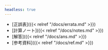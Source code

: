 ```yaml
---
headless: true
---
```


- [正誤表]({{< relref "/docs/errata.md" >}})
- [計算ノート]({{< relref "/docs/notes.md" >}})
- [解答]({{< relref "/docs/ans.md" >}})
- [参考資料]({{< relref "/docs/ref.md" >}})
